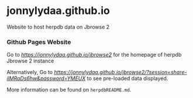 # jonnylydaa.github.io
Website to host herpdb data on Jbrowse 2

### **Github Pages Website** 
Go to *https://jonnylydaa.github.io/jbrowse2* for the homepage of herpdb Jbrowse 2 instance 

Alternatively, Go to *https://jonnylydaa.github.io/jbrowse2/?session=share-ilMRaDs6hw&password=YMEUX* to see pre-loaded data displayed.

More information can be found on `herpdbREADME.md`.
